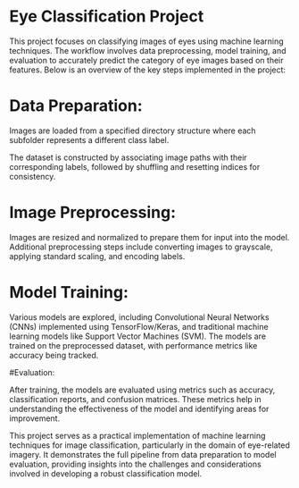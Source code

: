 # Eye Classification Project
 This project focuses on classifying images of eyes using machine learning techniques. The workflow involves data preprocessing, model training, and evaluation to accurately predict the category of eye images based on their features. Below is an overview of the key steps implemented in the project:

# Data Preparation:

Images are loaded from a specified directory structure where each subfolder represents a different class label.

The dataset is constructed by associating image paths with their corresponding labels, followed by shuffling and resetting indices for consistency.

# Image Preprocessing:

 Images are resized and normalized to prepare them for input into the model.
 Additional preprocessing steps include converting images to grayscale, applying standard scaling, and encoding labels.

# Model Training:

 Various models are explored, including Convolutional Neural Networks (CNNs) implemented using TensorFlow/Keras, and traditional machine learning models like Support Vector Machines (SVM).
 The models are trained on the preprocessed dataset, with performance metrics like accuracy being tracked.

#Evaluation:

 After training, the models are evaluated using metrics such as accuracy, classification reports, and confusion matrices.
 These metrics help in understanding the effectiveness of the model and identifying areas for improvement.

 This project serves as a practical implementation of machine learning techniques for image classification, particularly in the domain of eye-related imagery. It demonstrates the full pipeline from data preparation to model evaluation, providing insights into the challenges and considerations involved in developing a robust classification model.
